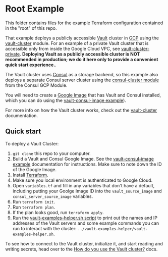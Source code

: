 # Root Example 

This folder contains files for the example Terraform configuration contained in the "root" of this repo.

That example deploys a publicly accessible [Vault](https://www.vaultproject.io/) cluster in [GCP](https://cloud.google.com/)
using the [vault-cluster](/modules/vault-cluster) module. For an example of a private Vault cluster that is accessible
only from inside the Google Cloud VPC, see [vault-cluster-private](/examples/vault-cluster-private). **Deploying Vault 
as a publicly accessible cluster is NOT recommended in production; we do it here only to provide a convenient quick start
experience.**. 

The Vault cluster uses [Consul](https://www.consul.io/) as a storage backend, so this example also deploys a separate
Consul server cluster using the [consul-cluster module](
https://github.com/gruntwork-io/terraform-google-consul/tree/master/modules/consul-cluster) from the Consul GCP Module.

You will need to create a [Google Image](https://cloud.google.com/compute/docs/images) that has Vault and Consul
installed, which you can do using the [vault-consul-image example](/examples/vault-consul-image)).  

For more info on how the Vault cluster works, check out the [vault-cluster](/modules/vault-cluster) documentation.


## Quick start

To deploy a Vault Cluster:

1. `git clone` this repo to your computer.
1. Build a Vault and Consul Google Image. See the [vault-consul-image example](/examples/vault-consul-image) documentation
   for instructions. Make sure to note down the ID of the Google Image.
1. Install [Terraform](https://www.terraform.io/).
1. Make sure you local environment is authenticated to Google Cloud.
1. Open `variables.tf` and fill in any variables that don't have a default, including putting your Goolge Image ID into
   the `vault_source_image` and `consul_server_source_image` variables.
1. Run `terraform init`.
1. Run `terraform plan`.
1. If the plan looks good, run `terraform apply`.
1. Run the [vault-examples-helper.sh script](/examples/vault-examples-helper/vault-examples-helper.sh) to 
   print out the names and IP addresses of the Vault servers and some example commands you can run to interact with the
   cluster: `../vault-examples-helper/vault-examples-helper.sh`.
   
To see how to connect to the Vault cluster, initialize it, and start reading and writing secrets, head over to the 
[How do you use the Vault cluster?](/modules/vault-cluster#how-do-you-use-the-vault-cluster) docs.
